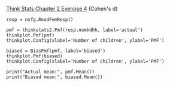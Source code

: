 [Think Stats Chapter 2 Exercise 4](http://greenteapress.com/thinkstats2/html/thinkstats2003.html#toc24) (Cohen's d)


    resp = nsfg.ReadFemResp()

    pmf = thinkstats2.Pmf(resp.numkdhh, label='actual')
    thinkplot.Pmf(pmf)
    thinkplot.Config(xlabel='Number of children', ylabel='PMF')

    biased = BiasPmf(pmf, label='biased')
    thinkplot.Pmf(biased)
    thinkplot.Config(xlabel='Number of children', ylabel='PMF')

    print("Actual mean:", pmf.Mean())
    print("Biased mean:", biased.Mean())
